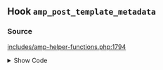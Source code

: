 ## Hook `amp_post_template_metadata`

### Source

[includes/amp-helper-functions.php:1794](https://github.com/ampproject/amp-wp/blob/develop/includes/amp-helper-functions.php#L1794)

<details>
<summary>Show Code</summary>

```php
$metadata = apply_filters( 'amp_post_template_metadata', $metadata, $queried_object );```

</details>
